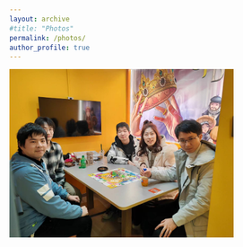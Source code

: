 ```yaml
---
layout: archive
#title: "Photos"
permalink: /photos/
author_profile: true
---
```



<img src="/images/NewYearParty2024.jpg" alt="New Year Party of 2024" width=400>
